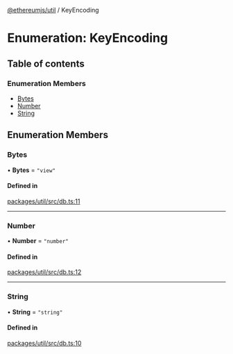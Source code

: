 [@ethereumjs/util](../README.md) / KeyEncoding

# Enumeration: KeyEncoding

## Table of contents

### Enumeration Members

- [Bytes](KeyEncoding.md#bytes)
- [Number](KeyEncoding.md#number)
- [String](KeyEncoding.md#string)

## Enumeration Members

### Bytes

• **Bytes** = ``"view"``

#### Defined in

[packages/util/src/db.ts:11](https://github.com/ethereumjs/ethereumjs-monorepo/blob/master/packages/util/src/db.ts#L11)

___

### Number

• **Number** = ``"number"``

#### Defined in

[packages/util/src/db.ts:12](https://github.com/ethereumjs/ethereumjs-monorepo/blob/master/packages/util/src/db.ts#L12)

___

### String

• **String** = ``"string"``

#### Defined in

[packages/util/src/db.ts:10](https://github.com/ethereumjs/ethereumjs-monorepo/blob/master/packages/util/src/db.ts#L10)
